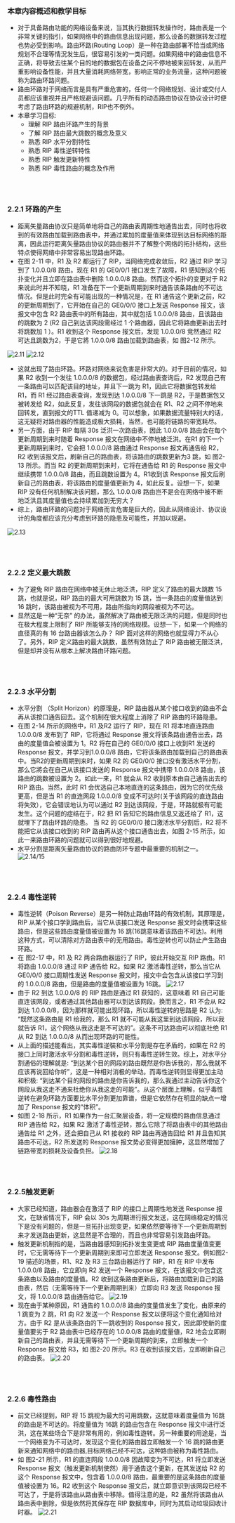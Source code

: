 ### 本章内容概述和教学目标

- 对于具备路由功能的网络设备来说，当其执行数据转发操作时，路由表是一个非常关键的指引，如果网络中的路由信息出现问题，那么设备的数据转发过程也势必受到影响。路由环路(Routing Loop）是一种在路由部署不恰当或网络规划不合理等情況发生后，很容易引发的一类问题。如果网络中的路由信息不正确，将导致去往某个目的地的数据包在设备之问不停地被来回转发，从而严重影响设备性能，并且大量消耗网络带宽，影响正常的业务流量，这种问题被称为路由环路问题。
- 路由环路对于网络而言是具有严重危害的，任何一个网络规划、设计或交付人员都应该重视并且严格规避该问题。几乎所有的动态路由协议在协议设计时便考虑了路由环路的规避机制，RIP也不例外。
- 本章学习目标:
  - 理解 RIP 路由环路产生的背景
  - 了解 RIP 路由最大跳数的概念及意义
  - 熟悉 RIP 水平分割特性
  - 熟悉 RIP 毒性逆转特性
  - 熟悉 RIP 触发更新特性
  - 熟悉 RIP 毒性路由的概念及作用

<br>
<br>

### 2.2.1 环路的产生

- 距离矢量路由协议只是简单地将自己的路由表周期性地通告出去，同时也将收到的有效路由加载到路由表中，并通过累加的度量值来体现到达目标网络的距离，因此运行距离矢量路由协议的路由器并不了解整个网络的拓扑结构，这些特点使得网络中非常容易出现路由环路。
- 在图 2-11 中，R1 及 R2 都运行了 RIP，当网络完成收敛后，R2 通过 RIP 学习到了 1.0.0.0/8 路由。现在 R1 的 GE0/0/1 接口发生了故障，R1 感知到这个拓扑变化并且立即在路由表中删除 1.0.0.0/8 路由。然而这个拓扑的变更对于 R2 来说此时并不知晓，R1 准备在下一个更新周期到来时通告该条路由的不可达情况。但是此时完全有可能出现的一种情况是，在 R1 通告这个更新之前，R2 的更新周期到了，它开始在自己的 GE0/0/0 接口上发送 Response 报文，该报文中包含 R2 路由表中的所有路由，其中就包括 1.0.0.0/8 路由，且该路由的跳数为 2 (R2 自己到达该网段需经过 1 个路由器，因此它将路由更新出去时将跳数加 1 ）。R1 收到这个 Response 报文后，发现 1.0.0.0/8 竞然通过 R2 可达且跳数为2，于是它將 1.0.0.0/8 路由加载到路由表，如 图2-12 所示。

![2.11](../pics/2.11.png)
![2.12](../pics/2.12.png)

- 这就出现了路由环路。环路对网络来说危害是非常大的。对于目前的情况，如果 R2 收到一个发往 1.0.0.0/8 的数据包，经过路由表查询后，R2 发现自己有一条路由可以匹配该目的地址，并且下一跳为 R1，因此它将数据包转发给 R1，而 R1 经过路由表查询，发现到达 1.0.0.0/8 下一跳是 R2，于是数据包又被转发给 R2，如此反复，发往该网段的数据包就会在 R1、R2 之间不停地来回转发，直到报文的TTL 值递减为 0。可以想象，如果数据流量特别大的话，这无疑将对路由器的性能造成极大损耗，当然，也可能将链路的带宽耗尽。
- 另一方面，由于 RIP 每隔 30s 泛洪一次路由表，因此 1.0.0.0/8 路由会在每个更新周期到来时随着 Response 报文在网络中不停地被泛洪。在R1 的下一个更新周期到来时，它会把 1.0.0.0/8 路由通过 Response 报文再通告给 R2，R2 收到该报文后，刷新自己的路由表，将该路由的跳数更新为3 跳，如 图2-13 所示。而当 R2 的更新周期到来时，它将在通告给 R1 的 Response 报文中继续携带 1.0.0.0/8 路由，而且跳数设置为 4。R1收到该 Response 报文后刷新自己的路由表，将该路由的度量值更新为 4，如此反复。设想一下，如果 RIP 没有任何机制解决该问题，那么 1.0.0.0/8 路由岂不是会在网络中被不断地泛洪且其度量值也会持续累加到无穷大？
- 综上，路由环路的问题对于网络而言危害是巨大的，因此从网络设计、协议设计的角度都应该充分考虑到环路的隐患及可能性，并加以规避。

![2.13](../pics/2.13.png)

<br>
<br>

### 2.2.2 定义最大跳数

- 为了避免 RIP 路由在网络中被无休止地泛洪，RIP 定义了路由的最大跳数 15 跳，也就是说，RIP 路由的最大可用跳数为 15 跳，当一条路由的度量值达到 16 跳时，该路由被视为不可用，路由所指向的网段被视为不可达。
- 显然这是一种“无奈” 的办法，虽然解决了路由被无限泛洪的问题，但是同时也在极大程度上限制了 RIP 所能够支持的网络规模。设想一下，如果一个网络的直径真的有 16 台路由器该怎么办？ RIP 面对这样的网络也就显得力不从心了。另外，RIP 定义路由的最大跳数，虽然有效防止了 RIP 路由被无限泛洪，但是却并没有从根本上解决路由环路问题。

<br>
<br>

### 2.2.3 水平分割

- 水平分割 （Split Horizon）的原理是，RIP 路由器从某个接口收到的路由不会再从该按口通告回去。这个机制在很大程度上消除了 RIP 路由的环路隐患。
- 在图 2-14 所示的网络中，R1 及R2 运行了 RIP，现在 R1 将本地直连路由 1.0.0.0/8 发布到了 RIP，它将通过 Response 报文将该条路由通告出去，路由的度量值会被设置为 1。R2 将在自己的 GE0/0/0 接口上收到R1 发送的 Response 报文，并学习到1.0.0.0/8 路由，它将该条路由加载到自己的路由表中。当R2的更新周期到来时，如果 R2 的 GE0/0/0 接口没有激活水平分割，那么它將会在自己从该接口发送的 Response 报文中携带 1.0.0.0/8 路由，该路由的跳数被设置为 2。如此一来，R1 就会从 R2 收到原本由自己通告出去的 RIP 路由。当然，此时 R1 会优选自己本地直连的这条路由，因为它的优先级更高，但是当 R1 的直连网段 1.0.0.0/8 变成不可达时(关于该网段的直连路由将失效），它会错误地认为可以通过 R2 到达该网段，于是，环路就极有可能发生。这个问题的症结在于，R2 把 R1 告知它的路由信息又返还给了 R1，这就埋下了路由环路的隐患。
  当 R2 的 GE0/0/0 接口激活水平分割后，R2 将不能把它从该接口收到的 RIP 路由再从这个接口通告出去，如图 2-15 所示，如此一来路由环路的问题就可以得到很好地规避。
- 水平分割是距离矢量路由协议的路由防环专题中最重要的机制之一。
  ![2.14/15](../pics/2.15.png)

<br>
<br>

### 2.2.4 毒性逆转

- 毒性逆转（Poison Reverse）是另一种防止路由环路的有效机制，其原理是，RIP 从某个接口学到路由后，当它从该接口发送 Response 报文时会携带这些路由，但是这些路由度量值被设置为 16 跳(16跳意味着该路由不可达)。利用这种方式，可以清除对方路由表中的无用路由。毒性逆转也可以防止产生路由环路。
- 在 图2-17 中，R1 及 R2 两合路由器运行了 RIP，彼此开始交互 RIP 路由。R1 将路由 1.0.0.0/8 通过 RIP 通告给 R2。如果 R2 激活毒性逆转，那么当它从 GE0/0/0 接口周期性发送 Response 报文时，报文中会包含从该接口学习到的 1.0.0.0/8 路由，但是路由的度量值被设置为 16跳。
  ![2.17](../pics/2.17.png)
- 由于 R2 到达 1.0.0.0/8 的 RIP 路由是通过 R1 获知的，这意味着 R1 自己可能直连该网段，或者通过其他路由器可以到达该网段。换而言之，R1 不会从 R2 到达 1.0.0.0/8，因为那样就可能出现环路，所以毒性逆转的思路是 R2 认为: “既然这条路由是 R1 给我的，那么 R1 就不可能从我这里到达该网段，所以我就告诉 R1，这个网络从我这走是不可达的”。这条不可达路由可以彻底社绝 R1 从 R2 到达 1.0.0.0/8 从而出现环路的可能性。
- 从上面的描述能看出，其实毒性逆裝和水平分割是存在矛盾的，如果在 R2 的接口上同时激活水平分割和毒性逆转，则只有毒性逆转生效。综上，对水平分割通俗的理解就是: “到达某个目的网段的路由既然是你告诉我的，那么我就不应该再说回给你听”，这是一种相对消极的举动。而毒性逆转则显得更加主动和积极: “到达某个目的网段的路由是你告诉我的，那么我通过主动告诉你这个网段从我这走不通来杜绝你从我这走的可能”。从这个层面上理解，似乎毒性逆转在避免环路方面要比水平分割更加靠谱，但是它依然存在明显的缺点一增加了 Response 报文的“体积”。
- 如图 2-18 所示，R1 如果作为一台汇聚层设备，将一定规模的路由信息通过 RIP 通告给 R2，如果 R2 激活了毒性逆转，那么它除了将路由表中的其他路由通告给 R1 之外，还会把自己从 R1 接收的 RIP 路由再通告回给 R1 并且告知其路由不可达，R2 所发送的 Response 报文势必变得更加擁肿，这显然增加了链路带宽的损耗及设备负担。
  ![2.18](../pics/2.18.png)

<br>
<br>

### 2.2.5触发更新

- 大家已经知道，路由器会在激活了 RIP 的接口上周期性地发送 Response 报文，在缺省情况下，RIP 会以 30s 为周期进行报文发送，这在网络稳定的情况下是没有问题的，但是一旦拓扑出现变更，如果依然要等待下一个更新周期到来才发送路由更新，这显然是不合理的，而且也非常容易引发路由环路。
- 触发更新机制指的是，当路由器感知到拓扑发生变更或 RIP 路由度量值变更时，它无需等待下一个更新周期到来即可立即发送 Response 报文。例如图2-19 描述的场景，R1、R2 及 R3 三台路由器运行了 RIP，R1 在 RIP 中发布 1.0.0.0/8 路由，它立即向 R2 发送一个 Response 报文，在该报文中包含这条路由以及路由的度量值。R2 收到这条路由更新后，将路由加载到自己的路由表，然后（无需等待下一个更新周期到来）立即向 R3 发送 Response 报文，将 1.0.0.0/8 路由通告给它。
  ![2.19](../pics/2.19.png)
- 现在由于某种原因，R1 通告的 1.0.0.0/8 路由的度量值发生了变化，由原来的 1 跳变为 2 跳，R1 向 R2 发送一个 Response 报文以便将这个变化通知给对方。由于 R2 是从该条路由的下一跳收到的 Response 报文，因此即使新的度量值要劣于 R2 路由表中已经存在的 1.0.0.0/8 路由的度量値，R2 地会立即刷新自己的路由表，并且无需等待下一个更新周期的到来，立即触发一个 Response 报文给 R3，如 图2-20 所示。R3 在收到该报文后，立即刷新自己的路由表。
  ![2.20](../pics/2.20.png)

<br>
<br>

### 2.2.6 毒性路由

- 前文已经提到，RIP 将 15 跳视为最大的可用跳数，这就意味着度量值为 16跳的路由是不可达的。将度量值为 16跳 的路由包含在 Response 报文中进行泛洪，这在某些场合下是非常有用的，例如毒性遊转。另一种重要的用途是，当一个网络变为不可达时，发现这个变化的路由器立即触发一个 16 跳的路由更新来通知网络中的路由器,目标网络己经不可达，这种路由被称为毒性路由。
- 如 图2-21 所示，R1 的直连网段 1.0.0.0/8 因故障变为不可达，R1 将立即发送 Response 报文（触发更新机制使然）用于通告这个更新，在其发送给 R2 的这个 Response 报文中，包含着 1.0.0.0/8 路由，最重要的是这条路由的度量值被设置为 16。R2 收到这个 Response 报文后，就立即意识到该网段已经不可达了，于是将该路由从路由表中移除。值得注意的是，R2 虽然将该路由从路由表中删除，但是依然将其保存在 RIP 数据库中，同时为其启动垃圾回收计时器。
  ![2.21](../pics/2.21.png)
